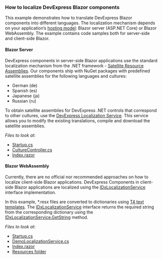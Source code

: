 ### How to localize DevExpress Blazor components

This example demonstrates how to translate DevExpress Blazor components into different languages. The localization mechanism depends on your application’s [hosting model][0]: Blazor server (ASP.NET Core) or Blazor WebAssembly. The example contains code samples both for server\-side and client\-side Blazor.
 
 #### Blazor Server
 
DevExpress components in server-side Blazor applications use the standard localization mechanism from the .NET framework - [Satellite Resource Assemblies][1].
Our components ship with NuGet packages with predefined satellite assemblies for the following languages and cultures:
  
- German (de)
- Spanish (es)
-	Japanese (ja)
-	Russian (ru)

To obtain satellite assemblies for DevExpress .NET controls that correspond to other cultures, use the [DevExpress Localization Service](http://localization.devexpress.com/). This service allows you to modify the existing translations, compile and download the satellite assemblies.
 
 <!-- default file list -->
 *Files to look at*:

- [Startup.cs](./CS/BlazorServerApp/Startup.cs)
- [CultureController.cs](./CS/BlazorServerApp/Controllers/CultureController.cs)
- [Index.razor](./CS/BlazorServerApp/Pages/Index.razor)
<!-- default file list end -->

#### Blazor WebAssembly

Currently, there are no official nor recommended approaches on how to localize client\-side Blazor applications. DevExpress Components in client\-side Blazor applications are localized using the [IDxLocalizationService][2] interface implementation.

In this example, \*.resx files are converted to dictionaries using [T4 text templates][5]. The [IDxLocalizationService][2] interface returns the required string from the corresponding dictionary using the [IDxLocalizationService.GetString][4] method.

<!-- default file list -->
*Files to look at*:
  
-	[Startup.cs](./CS/BlazorClientApp/Startup.cs)
-	[DemoLocalizationService.cs](./CS/BlazorClientApp/Services/DemoLocalizationService.cs)
-	[Index.razor](./CS/BlazorClientApp/Pages/Index.razor)
-	[Resources folder](./CS/BlazorClientApp.Localization/Resources)
<!-- default file list end -->

[0]: https://docs.microsoft.com/en-us/aspnet/core/blazor/hosting-models?view=aspnetcore-3.0
[1]: https://docs.microsoft.com/en-us/dotnet/framework/resources/creating-satellite-assemblies-for-desktop-apps?view=netframework-4.8
[2]: http://docs.devexpress.com/Blazor/DevExpress.Blazor.Localization.IDxLocalizationService
[4]: http://docs.devexpress.com/Blazor/DevExpress.Blazor.Localization.IDxLocalizationService.GetString\(System.String\)
[5]: https://docs.microsoft.com/en-us/visualstudio/modeling/code-generation-and-t4-text-templates?view=vs-2019
